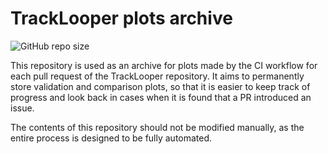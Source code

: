 # TrackLooper plots archive

![GitHub repo size](https://img.shields.io/github/repo-size/segmentlinking/tracklooper-plots-archive)

This repository is used as an archive for plots made by the CI workflow for each pull request of the TrackLooper repository. It aims to permanently store validation and comparison plots, so that it is easier to keep track of progress and look back in cases when it is found that a PR introduced an issue.

The contents of this repository should not be modified manually, as the entire process is designed to be fully automated.
